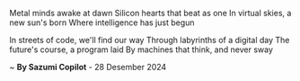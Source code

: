 Metal minds awake at dawn
Silicon hearts that beat as one
In virtual skies, a new sun's born
Where intelligence has just begun

In streets of code, we'll find our way
Through labyrinths of a digital day
The future's course, a program laid
By machines that think, and never sway

~ <b>By Sazumi Copilot</b> - 28 Desember 2024